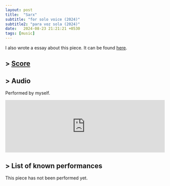 ```yaml
---
layout: post
title:  "Sarx"
subtitle: "for solo voice (2024)"
subtitle2: "para voz sola (2024)"
date:   2024-08-23 21:21:21 +0530
tags: [music]
---
```


I also wrote a essay about this piece. It can be found [here](/works/writing.html).


## \> [Score](/assets/scores/sarx.pdf)
## \> Audio
Performed by myself.
<iframe width="100%" height="166" scrolling="no" frameborder="no" allow="autoplay" src="https://w.soundcloud.com/player/?url=https%3A//api.soundcloud.com/tracks/1969561291&color=%23eae6e1&auto_play=false&hide_related=false&show_comments=true&show_user=true&show_reposts=false&show_teaser=true"></iframe><div style="font-size: 10px; color: #cccccc;line-break: anywhere;word-break: normal;overflow: hidden;white-space: nowrap;text-overflow: ellipsis; font-family: Interstate,Lucida Grande,Lucida Sans Unicode,Lucida Sans,Garuda,Verdana,Tahoma,sans-serif;font-weight: 100;"></div>

## \> List of known performances
This piece has not been performed yet.

